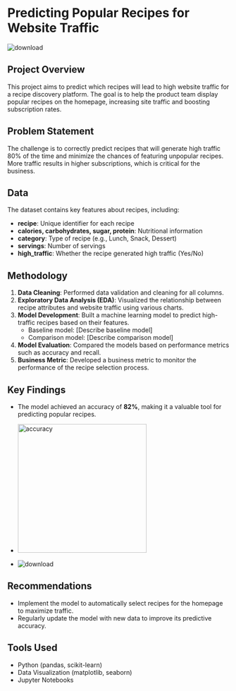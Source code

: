 

# Predicting Popular Recipes for Website Traffic

![download](https://github.com/user-attachments/assets/ed0cb624-35cd-4135-bc9c-1ffc27e7bbf3)

## Project Overview
This project aims to predict which recipes will lead to high website traffic for a recipe discovery platform. The goal is to help the product team display popular recipes on the homepage, increasing site traffic and boosting subscription rates.

## Problem Statement
The challenge is to correctly predict recipes that will generate high traffic 80% of the time and minimize the chances of featuring unpopular recipes. More traffic results in higher subscriptions, which is critical for the business.

## Data
The dataset contains key features about recipes, including:
- **recipe**: Unique identifier for each recipe
- **calories, carbohydrates, sugar, protein**: Nutritional information
- **category**: Type of recipe (e.g., Lunch, Snack, Dessert)
- **servings**: Number of servings
- **high_traffic**: Whether the recipe generated high traffic (Yes/No)

## Methodology
1. **Data Cleaning**: Performed data validation and cleaning for all columns.
2. **Exploratory Data Analysis (EDA)**: Visualized the relationship between recipe attributes and website traffic using various charts.
3. **Model Development**: Built a machine learning model to predict high-traffic recipes based on their features.
   - Baseline model: [Describe baseline model]
   - Comparison model: [Describe comparison model]
4. **Model Evaluation**: Compared the models based on performance metrics such as accuracy and recall.
5. **Business Metric**: Developed a business metric to monitor the performance of the recipe selection process.

## Key Findings
- The model achieved an accuracy of **82%**, making it a valuable tool for predicting popular recipes.
-    <img width="292" alt="accuracy" src="https://github.com/user-attachments/assets/da23a453-2c6b-456b-b54e-0803530558c4">

-  ![download](https://github.com/user-attachments/assets/c96f6702-f979-4b7a-b7db-9a1025853a42)


## Recommendations
- Implement the model to automatically select recipes for the homepage to maximize traffic.
- Regularly update the model with new data to improve its predictive accuracy.

## Tools Used
- Python (pandas, scikit-learn)
- Data Visualization (matplotlib, seaborn)
- Jupyter Notebooks
